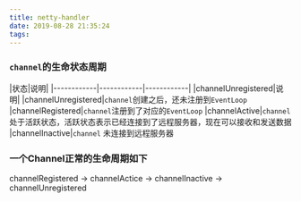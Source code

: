 ```yaml
---
title: netty-handler
date: 2019-08-28 21:35:24
tags:
---
```


### `channel`的生命状态周期

|状态|说明|
|------------|------------|------------|
|channelUnregistered|说明|
|channelUnregistered|`channel`创建之后，还未注册到`EventLoop`
|channelRegistered|`channel`注册到了对应的`EventLoop`
|channelActive|`channel`处于活跃状态，活跃状态表示已经连接到了远程服务器，现在可以接收和发送数据
|channelInactive|`channel` 未连接到远程服务器
### 一个Channel正常的生命周期如下
channelRegistered -> channelActice -> channelInactive -> channelUnregistered

